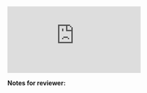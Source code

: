 <!-- Change the ## to your pull request number -->
![Coverage Badge](https://img.shields.io/endpoint?url=https://gist.githubusercontent.com/madrigals1/7f7d863e8c39212c7cb20b638370187a/raw/leetcode_bot__pull_##.json)

**Notes for reviewer:**